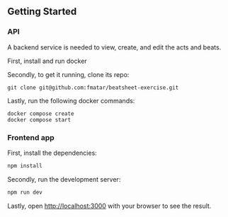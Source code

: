## Getting Started

### API

A backend service is needed to view, create, and edit the acts and beats.

First, install and run docker

Secondly, to get it running, clone its repo:

```
git clone git@github.com:fmatar/beatsheet-exercise.git
```

Lastly, run the following docker commands:

```
docker compose create
docker compose start
```

### Frontend app

First, install the dependencies:

```bash
npm install
```

Secondly, run the development server:

```bash
npm run dev
```

Lastly, open [http://localhost:3000](http://localhost:3000) with your browser to see the result.
